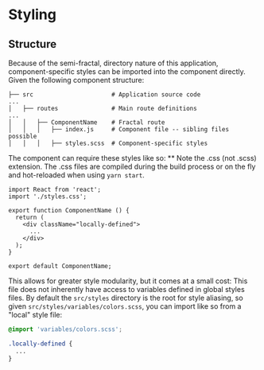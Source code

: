 # Styling

## Structure

Because of the semi-fractal, directory nature of this application,
component-specific styles can be imported into the component directly. Given the
following component structure:

```
├── src                      # Application source code
...
│   ├── routes               # Main route definitions
...
│   │   ├── ComponentName    # Fractal route
│   │   │   ├── index.js     # Component file -- sibling files possible
│   │   │   ├── styles.scss  # Component-specific styles
```

The component can require these styles like so:
** Note the .css (not .scss) extension. The .css files are compiled during the build
process or on the fly and hot-reloaded when using `yarn start`.
```
import React from 'react';
import './styles.css';

export function ComponentName () {
  return (
    <div className="locally-defined">
      ...
    </div>
  );
}

export default ComponentName;

```

This allows for greater style modularity, but it comes at a small cost: This
file does not inherently have access to variables defined in global styles
files. By default the `src/styles` directory is the root for style aliasing, so
given `src/styles/variables/colors.scss`, you can import like so from a "local"
style file:

```scss
@import 'variables/colors.scss';

.locally-defined {
  ...
}
```